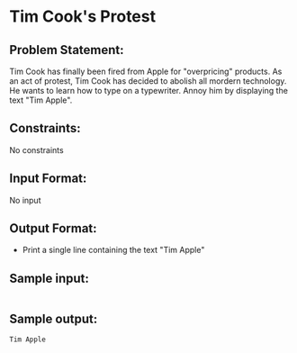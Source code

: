 # Tim Cook's Protest

## Problem Statement: <br>
Tim Cook has finally been fired from Apple for "overpricing" products. As an act of protest, Tim Cook has decided to abolish all mordern technology. He wants to learn how to type on a typewriter. Annoy him by displaying the text "Tim Apple".

## Constraints: <br>
No constraints

## Input Format: <br>
No input

## Output Format: <br>
 - Print a single line containing the text "Tim Apple"

## Sample input: <br>
```
```

## Sample output: <br>
```
Tim Apple
```
